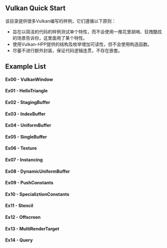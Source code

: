 ## Vulkan Quick Start

该目录提供很多Vulkan编写的样例，它们遵循以下原则：

- 旨在以简洁的代码的样例测试单个特性，而不会使用一推花里胡哨、狂拽酷炫的场景告诉你，这里面用了某个特性。
- 使用Vulkan-HPP提供的结构及枚举增加可读性，但不会使用构造函数。
- 尽量不进行额外封装，保证代码逻辑连贯，不存在嵌套。



## Example List

####  Ex00 - VulkanWindow

####  Ex01 - HelloTriangle

####  Ex02 - StagingBuffer

#### Ex03 - IndexBuffer

####  Ex04 - UniformBuffer

#### Ex05 - SingleBuffer

#### Ex06 - Texture

#### Ex07 - Instancing

#### Ex08 - DynamicUniformBuffer

#### Ex09 - PushConstants

#### Ex10 - SpecializtionConstants

#### Ex11 - Stencil

#### Ex12 - Offscreen

#### Ex13 - MultiRenderTarget

#### Ex14 - Query
